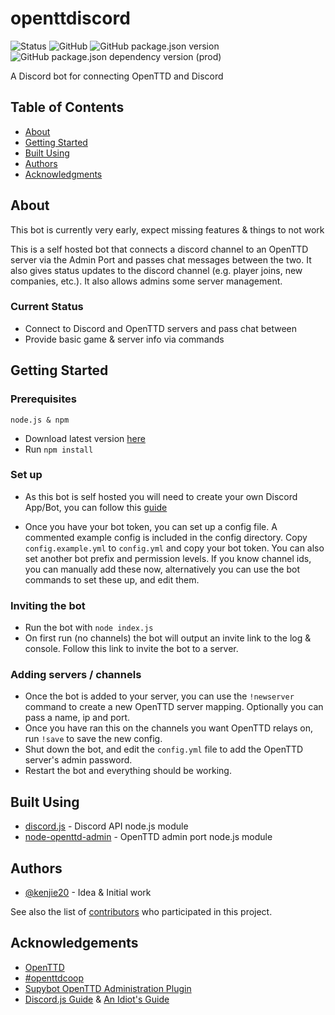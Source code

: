 # openttdiscord

![Status](https://img.shields.io/badge/stability-dev-red.svg)
![GitHub](https://img.shields.io/github/license/kenjie20/openttdiscord.svg)
![GitHub package.json version](https://img.shields.io/github/package-json/v/kenjie20/openttdiscord.svg)
![GitHub package.json dependency version (prod)](https://img.shields.io/github/package-json/dependency-version/kenjie20/openttdiscord/discord.js.svg)

A Discord bot for connecting OpenTTD and Discord

## Table of Contents
+ [About](#about)
+ [Getting Started](#getting-started)
+ [Built Using](#built-using)
+ [Authors](#authors)
+ [Acknowledgments](#acknowledgements)

## About
This bot is currently very early, expect missing features & things to not work

This is a self hosted bot that connects a discord channel to an OpenTTD server via the Admin Port and passes chat messages between the two. It also gives status updates to the discord channel (e.g. player joins, new companies, etc.). It also allows admins some server management.

### Current Status
+ Connect to Discord and OpenTTD servers and pass chat between
+ Provide basic game & server info via commands

## Getting Started

### Prerequisites
```
node.js & npm
```
+ Download latest version [here](https://github.com/KenjiE20/openttdiscord/releases)
+ Run `npm install`

### Set up
+ As this bot is self hosted you will need to create your own Discord App/Bot, you can follow this [guide](https://discordjs.guide/preparations/setting-up-a-bot-application.html)

+ Once you have your bot token, you can set up a config file. A commented example config is included in the config directory.
Copy `config.example.yml` to `config.yml` and copy your bot token.
You can also set another bot prefix and permission levels.
If you know channel ids, you can manually add these now, alternatively you can use the bot commands to set these up, and edit them.

### Inviting the bot
+ Run the bot with `node index.js`
+ On first run (no channels) the bot will output an invite link to the log & console. Follow this link to invite the bot to a server.

### Adding servers / channels
+ Once the bot is added to your server, you can use the `!newserver` command to create a new OpenTTD server mapping. Optionally you can pass a name, ip and port.
+ Once you have ran this on the channels you want OpenTTD relays on, run `!save` to save the new config.
+ Shut down the bot, and edit the `config.yml` file to add the OpenTTD server's admin password.
+ Restart the bot and everything should be working.

## Built Using
+ [discord.js](https://discord.js.org) - Discord API node.js module
+ [node-openttd-admin](https://www.npmjs.com/package/node-openttd-admin) - OpenTTD admin port node.js module

## Authors
+ [@kenjie20](https://github.com/kenjie20) - Idea & Initial work

See also the list of [contributors](https://github.com/kenjie20/openttdiscord/contributors) who participated in this project.

## Acknowledgements
+ [OpenTTD](https://www.openttd.org)
+ [#openttdcoop](https://www.openttdcoop.org)
+ [Supybot OpenTTD Administration Plugin](https://dev.openttdcoop.org/projects/soap)
+ [Discord.js Guide](https://discordjs.guide/) & [An Idiot's Guide](https://anidiots.guide/)